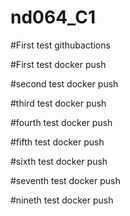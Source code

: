 # nd064_C1

#First test githubactions

#First test docker push

#second test docker push

#third test docker push

#fourth test docker push

#fifth test docker push

#sixth test docker push

#seventh test docker push

#nineth test docker push
